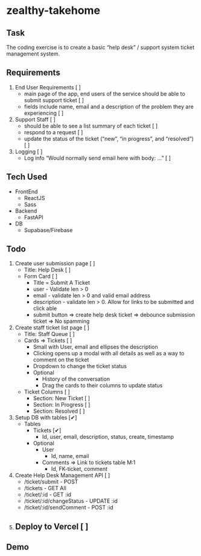 # zealthy-takehome

## Task
The coding exercise is to create a basic “help desk” / support system ticket management
system.

## Requirements
1. End User Requirements [ ]
    - main page of the app, end users of the service should be able to submit support ticket [ ]
    - fields include name, email and a description of the problem they are experiencing [ ]
2. Support Staff [ ]
    - should be able to see a list summary of each ticket [ ]
    - respond to a request [ ]
    - update the status of the ticket (“new”, “in progress”, and “resolved”) [ ]
3. Logging [ ]
    - Log info “Would normally send email here with body: ...” [ ]

## Tech Used
- FrontEnd
    - ReactJS
    - Sass
- Backend
    - FastAPI
- DB
    - Supabase/Firebase

## Todo
1. Create user submission page [ ]
    - Title: Help Desk [ ]
    - Form Card [ ]
        - Title = Submit A Ticket
        - user - Validate len > 0
        - email - validate len > 0 and valid email address
        - description - validate len > 0.  Allow for links to be submitted and click able
        - submit button => create help desk ticket => debounce submission ticket => No spamming
2. Create staff ticket list page [ ]
    - Title: Staff Queue [ ]
    - Cards => Tickets [ ]
        - Small with User, email and ellipses the description
        - Clicking opens up a modal with all details as well as a way to comment on the ticket
        - Dropdown to change the ticket status
        - Optional
            - History of the conversation
            - Drag the cards to their columns to update status
    - Ticket Columns [ ] 
        - Section: New Ticket [ ]
        - Section: In Progress [ ]
        - Section: Resolved [ ]
3. Setup DB with tables [✔]
    - Tables
        - Tickets [✔]
            - Id, user, email, description, status, create, timestamp
        - Optional
            - User
                - Id, name, email
            - Comments => Link to tickets table M:1
                - Id, FK-ticket, comment
4. Create Help Desk Management API [ ]
    - /ticket/submit - POST
    - /tickets - GET All
    - /ticket/:id - GET :id
    - /ticket/:id/changeStatus - UPDATE :id
    - /ticket/:id/sendComment - POST :id
5. Deploy to Vercel [ ]
    -

## Demo
